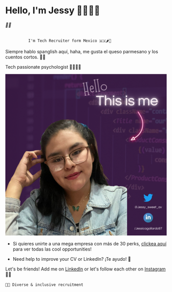  #      Hello, I'm Jessy 🙋🏻‍♀️✨
###### 🔗💜

              I'm Tech Recruiter form Mexico 🇲🇽🌶️🌮



Siempre hablo spanglish aquí, haha, me gusta el queso parmesano y los cuentos cortos. 📖✨

Tech passionate psychologist 
👩🏻‍💻💜


![](img/jessgithub.png)




- Si quieres unirte a una mega empresa con más de 30 perks, [clickea aquí]() para ver todas las cool opportunities!


- Need help to improve your CV or LinkedIn?   ¡Te ayudo! 💙 




Let's be friends! Add me on [LinkedIn](wwww.linkedin.com/jessicagallardo97) or let's follow each other on [Instagram](instagram.com/jessysweetav) 📱💙

``🏳️‍🌈 Diverse & inclusive recruitment``
